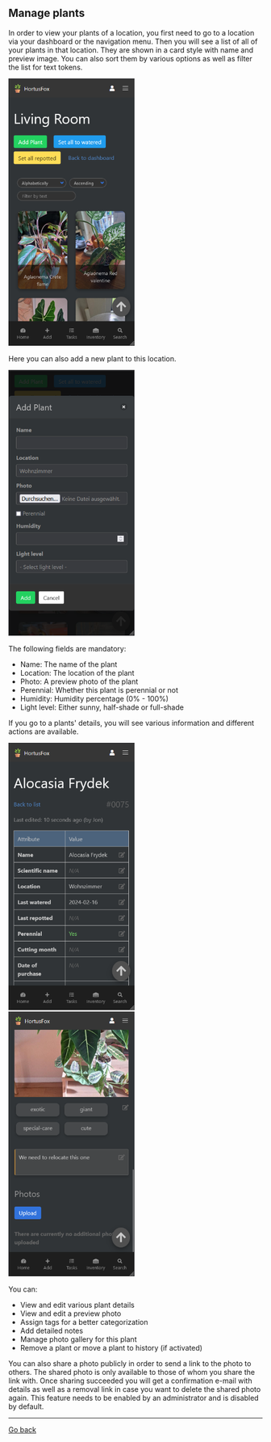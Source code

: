 ## Manage plants

In order to view your plants of a location, you first need to go to a location via your dashboard or the navigation menu.
Then you will see a list of all of your plants in that location. They are shown in a card style with name and preview image.
You can also sort them by various options as well as filter the list for text tokens.

<img src="gfx/Screenshot 2024-03-05 180919.png" alt="screenshot" width="250"/>

Here you can also add a new plant to this location.

<img src="gfx/Screenshot 2024-03-05 193918.png" alt="screenshot" width="250"/>

The following fields are mandatory:
- Name: The name of the plant
- Location: The location of the plant
- Photo: A preview photo of the plant
- Perennial: Whether this plant is perennial or not
- Humidity: Humidity percentage (0% - 100%)
- Light level: Either sunny, half-shade or full-shade

If you go to a plants' details, you will see various information and different actions are available.

<img src="gfx/Screenshot 2024-03-05 181025.png" alt="screenshot" width="250"/>&nbsp;
<img src="gfx/Screenshot 2024-03-05 183724.png" alt="screenshot" width="250"/>&nbsp;

You can:
- View and edit various plant details
- View and edit a preview photo
- Assign tags for a better categorization
- Add detailed notes
- Manage photo gallery for this plant
- Remove a plant or move a plant to history (if activated)

You can also share a photo publicly in order to send a link to the photo to others. The shared photo is only available to
those of whom you share the link with. Once sharing succeeded you will get a confirmation e-mail with details as well as a removal
link in case you want to delete the shared photo again. This feature needs to be enabled by an administrator and is disabled by default.

<p><hr/></p>

[Go back](index.md)